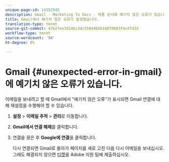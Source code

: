 ```yaml
---
unique-page-id: 14352545
description: Gmail - Marketing To Docs - 제품 문서에 예기치 않은 오류가 있습니다.
title: Gmail에서 예기치 않은 오류가 발생했습니다.
translation-type: tm+mt
source-git-commit: 47b2fee7d146c3dc558d4bbb10070683f4cdfd3d
workflow-type: tm+mt
source-wordcount: '94'
ht-degree: 0%

---
```



# Gmail {#unexpected-error-in-gmail}에 예기치 않은 오류가 있습니다.

이메일을 보내려고 할 때 Gmail에서 &quot;예기치 않은 오류&quot;가 표시되면 Gmail 연결에 대해 재설정을 수행해야 할 수 있습니다.

1. **설정** > **이메일 추적** > **관리**&#x200B;로 이동합니다.
1. **Gmail에서 연결 해제**&#x200B;를 클릭합니다.
1. 연결을 끊은 후 **Google에 연결**&#x200B;을 클릭합니다.

   다시 연결되면 Gmail로 돌아가 페이지를 새로 고친 다음 다시 이메일을 보내십시오. 그래도 해결되지 않으면 [티켓](http://nation.marketo.com/community/support_solutions)을 Adobe 지원 팀에 제출하십시오.

